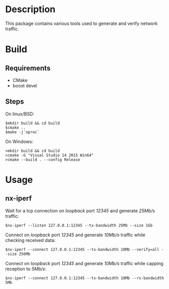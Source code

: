 Description
===========
This package contains various tools used
to generate and verify network traffic.

Build
=====

Requirements
------------
* CMake
* boost devel

Steps
------------
On linux/BSD:

    $mkdir build && cd build
    $cmake ..
    $make -j`nproc`

On Windows:

    >mkdir build && cd build
    >cmake -G "Visual Studio 14 2015 Win64"
    >cmake --build . --config Release

Usage
=====

nx-iperf
--------
Wait for a tcp connection on _loopback_ port _12345_ and generate _25Mb/s_ traffic:

    $nx-iperf --listen 127.0.0.1:12345 --tx-bandwidth 25Mb --size 1Gb

Connect on _loopback_ port _12345_ and generate _10Mb/s_ traffic while checking received data:

    $nx-iperf --connect 127.0.0.1:12345 --tx-bandwidth 10Mb --verify=all --size 256Mb

Connect on _loopback_ port _12345_ and generate _10Mb/s_ traffic while capping reception to _5Mb/s_:

    $nx-iperf --connect 127.0.0.1:12345 --tx-bandwidth 10Mb --rx-bandwidth 5Mb

